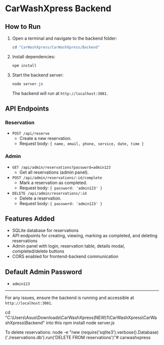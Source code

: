 # CarWashXpress Backend

## How to Run

1. Open a terminal and navigate to the backend folder:
   ```powershell
   cd "CarWashXpress/CarWashXpress/Backend"
   ```
2. Install dependencies:
   ```powershell
   npm install
   ```
3. Start the backend server:
   ```powershell
   node server.js
   ```
   The backend will run at `http://localhost:3001`.

## API Endpoints

### Reservation
- `POST /api/reserve`
  - Create a new reservation.
  - Request body: `{ name, email, phone, service, date, time }`

### Admin
- `GET /api/admin/reservations?password=admin123`
  - Get all reservations (admin panel).
- `POST /api/admin/reservations/:id/complete`
  - Mark a reservation as completed.
  - Request body: `{ password: 'admin123' }`
- `DELETE /api/admin/reservations/:id`
  - Delete a reservation.
  - Request body: `{ password: 'admin123' }`

## Features Added
- SQLite database for reservations
- API endpoints for creating, viewing, marking as completed, and deleting reservations
- Admin panel with login, reservation table, details modal, completed/delete buttons
- CORS enabled for frontend-backend communication

## Default Admin Password
- `admin123`

---
For any issues, ensure the backend is running and accessible at `http://localhost:3001`.

cd "C:\Users\Asus\Downloads\CarWashXpress(NEW)1\CarWashXpress\CarWashXpress\Backend"
into this
npm install
node server.js

To delete reservations: node -e "new (require('sqlite3').verbose().Database)('./reservations.db').run('DELETE FROM reservations')"#   c a r w a s h x p r e s s  
 